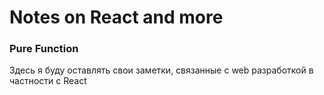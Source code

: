 # Notes on React and more

### Pure Function


Здесь я буду оставлять свои заметки, связанные с web разработкой в частности с React 
